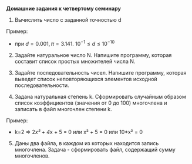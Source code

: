 **Домашние задания к четвертому семинару**

1. Вычислить число c заданной точностью d

Пример:

- при $d = 0.001, π = 3.141.$    $10^{-1} ≤ d ≤10^{-10}$

2. Задайте натуральное число N. Напишите программу, которая составит список простых множителей числа N.

3. Задайте последовательность чисел. Напишите программу, которая выведет список неповторяющихся элементов исходной последовательности.

4. Задана натуральная степень k. Сформировать случайным образом список коэффициентов (значения от 0 до 100) многочлена и записать в файл многочлен степени k.

Пример:

- k=2 => 2*x² + 4*x + 5 = 0 или x² + 5 = 0 или 10*x² = 0
5. Даны два файла, в каждом из которых находится запись многочлена. Задача - сформировать файл, содержащий сумму многочленов.